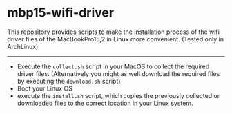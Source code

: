 # mbp15-wifi-driver

This repository provides scripts to make the installation process of the wifi driver files of the MacBookPro15,2 in Linux more convenient.
(Tested only in ArchLinux)

---

- Execute the `collect.sh` script in your MacOS to collect the required driver files. (Alternatively you might as well download the required files by executing the `download.sh` script)
- Boot your Linux OS
- execute the `install.sh` script, which copies the previously collected or downloaded files to the correct location in your Linux system.
